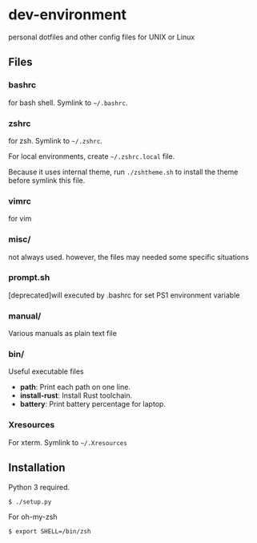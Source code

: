 dev-environment
===============
personal dotfiles and other config files for UNIX or Linux

Files
-----

### bashrc
for bash shell. Symlink to `~/.bashrc`.

### zshrc
for zsh. Symlink to `~/.zshrc`.

For local environments, create `~/.zshrc.local` file.

Because it uses internal theme, run `./zshtheme.sh` to install the theme
before symlink this file.

### vimrc
for vim

### misc/
not always used. however, the files may needed some specific situations

### prompt.sh
[deprecated]will executed by .bashrc for set PS1 environment variable

### manual/
Various manuals as plain text file

### bin/
Useful executable files

- **path**: Print each path on one line.
- **install-rust**: Install Rust toolchain.
- **battery**: Print battery percentage for laptop.

### Xresources
For xterm. Symlink to `~/.Xresources`

Installation
------------

Python 3 required.

```sh
$ ./setup.py
```

For oh-my-zsh
```sh
$ export SHELL=/bin/zsh
```

